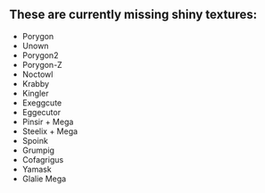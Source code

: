 ## These are currently missing shiny textures:

-	Porygon
-	Unown
-	Porygon2
-	Porygon-Z
-   Noctowl
-   Krabby
-   Kingler
-   Exeggcute
-   Eggecutor
-   Pinsir + Mega
-   Steelix + Mega
-   Spoink
-   Grumpig
-   Cofagrigus
-   Yamask
-   Glalie Mega
